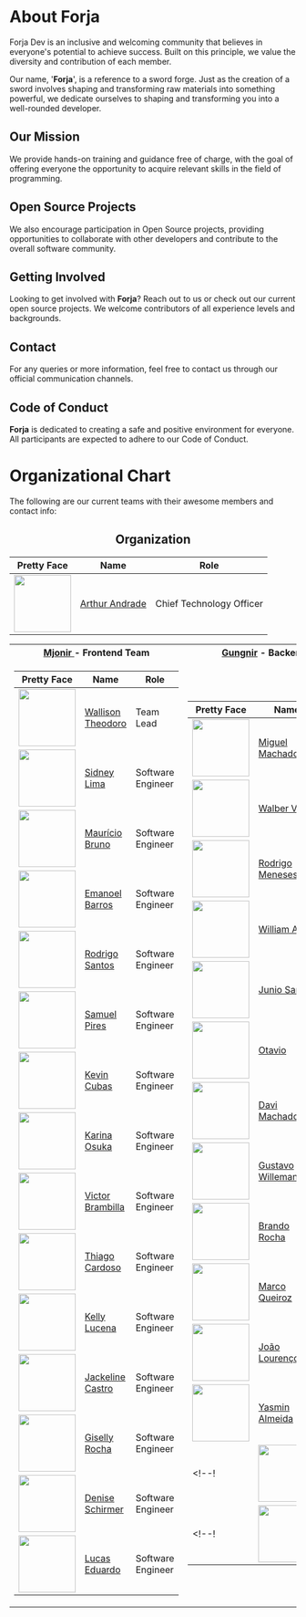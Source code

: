 # About Forja

Forja Dev is an inclusive and welcoming community that believes in everyone's potential to achieve success. Built on this principle, we value the diversity and contribution of each member.

Our name, '**Forja**', is a reference to a sword forge. Just as the creation of a sword involves shaping and transforming raw materials into something powerful, we dedicate ourselves to shaping and transforming you into a well-rounded developer.

## Our Mission

We provide hands-on training and guidance free of charge, with the goal of offering everyone the opportunity to acquire relevant skills in the field of programming.

## Open Source Projects

We also encourage participation in Open Source projects, providing opportunities to collaborate with other developers and contribute to the overall software community.

## Getting Involved

Looking to get involved with **Forja**? Reach out to us or check out our current open source projects. We welcome contributors of all experience levels and backgrounds.

## Contact

For any queries or more information, feel free to contact us through our official communication channels.

## Code of Conduct

**Forja** is dedicated to creating a safe and positive environment for everyone. All participants are expected to adhere to our Code of Conduct.

# Organizational Chart

The following are our current teams with their awesome members and contact info:
<div align="center">
	
## Organization
| Pretty Face | Name | Role |
| -------------- | ------------- | ------------- |
| <img src="https://github.com/arthur404dev.png" width="100"> | [Arthur Andrade](https://github.com/arthur404dev) |  Chief Technology Officer |

<table>
<tr>
	<th>
		<a href="https://github.com/orgs/forjadev/teams/mjollnir"> Mjonir </a> - Frontend Team
	</th>
	<th>
		<a href="https://github.com/orgs/forjadev/teams/gungnir"> Gungnir</a> - Backend Team
	</th>
</tr>
  
<td>

| Pretty Face | Name | Role |
| -------------- | ------------- | ------------- |
| <img src="https://github.com/wtheodoro.png" width="100"> | [Wallison Theodoro](https://github.com/wtheodoro) |  Team Lead |
| <img src="https://github.com/GreenProgramDev.png" width="100"> | [Sidney Lima](https://github.com/GreenProgramDev) |  Software Engineer |
| <img src="https://github.com/MBrunoS.png" width="100"> | [Maurício Bruno](https://github.com/MBrunoS) | Software Engineer |
| <img src="https://github.com/ebarross.png" width="100"> | [Emanoel Barros](https://github.com/ebarross) | Software Engineer |
| <img src="https://github.com/rodrigosantosdev.png" width="100"> | [Rodrigo Santos](https://github.com/rodrigosantosdev) | Software Engineer |
| <img src="https://github.com/SamuelPires1999.png" width="100"> | [Samuel Pires](https://github.com/SamuelPires1999) | Software Engineer |
| <img src="https://github.com/kevinCubas.png" width="100"> | [Kevin Cubas](https://github.com/kevinCubas) | Software Engineer |
| <img src="https://github.com/kari-osk.png" width="100"> | [Karina Osuka](https://github.com/kari-osk) | Software Engineer |
| <img src="https://github.com/victorbrambilla.png" width="100"> | [Victor Brambilla](https://github.com/victorbrambilla) | Software Engineer |
| <img src="https://github.com/Tlcardoso.png" width="100"> | [Thiago Cardoso](https://github.com/Tlcardoso) | Software Engineer |
| <img src="https://github.com/kleck-lucena.png" width="100"> | [Kelly Lucena](https://github.com/kleck-lucena) | Software Engineer |
| <img src="https://github.com/JCastro456.png" width="100"> | [Jackeline Castro](https://github.com/JCastro456) | Software Engineer |
| <img src="https://github.com/Gisellyrock.png" width="100"> | [Giselly Rocha](https://github.com/Gisellyrock) | Software Engineer |
| <img src="https://github.com/deniseschirmer.png" width="100"> | [Denise Schirmer](https://github.com/deniseschirmer) | Software Engineer |
| <img src="https://github.com/lucaseduardocrp.png" width="100"> | [Lucas Eduardo](https://github.com/lucaseduardocrp) | Software Engineer |
</td>

<td>

| Pretty Face | Name | Role |
| -------------- | ------------- | ------------- |
| <img src="https://github.com/miguelmachado-dev.png" width="100"> | [Miguel Machado](https://github.com/miguelmachado-dev) |  Team Lead |
| <img src="https://github.com/walber-vaz.png" width="100"> | [Walber Vaz](https://github.com/walber-vaz) |  Software Engineer |
| <img src="https://github.com/rodrigofmeneses.png" width="100"> | [Rodrigo Meneses](https://github.com/rodrigofmeneses) |  Software Engineer |
| <img src="https://github.com/Sevlak.png" width="100"> | [William Alves](https://github.com/Sevlak) |  Software Engineer |
| <img src="https://github.com/junio12o.png" width="100"> | [Junio Santos](https://github.com/junio12o) |  Software Engineer |
| <img src="https://github.com/OtavioSC.png" width="100"> | [Otavio](https://github.com/OtavioSC) |  Software Engineer |
| <img src="https://github.com/machadondavi.png" width="100"> | [Davi Machado](https://github.com/machadondavi) |  Software Engineer |
| <img src="https://github.com/guswillemann.png" width="100"> | [Gustavo Willemann](https://github.com/guswillemann) |  Software Engineer |
| <img src="https://github.com/Bran00.png" width="100"> | [Brando Rocha](https://github.com/Bran00) |  Software Engineer |
| <img src="https://github.com/MarkimQ.png" width="100"> | [Marco Queiroz](https://github.com/MarkimQ) |  Software Engineer |
| <img src="https://github.com/joaodslourenco.png" width="100"> | [João Lourenço](https://github.com/joaodslourenco) |  Software Engineer |
| <img src="https://github.com/YasminAlmeida.png" width="100"> | [Yasmin Almeida](https://github.com/YasminAlmeida) |  Software Engineer |
<!--! | <img src="https://github.com/junio12o.png" width="100">  | hi | :) | -->
<!--! | <img src="https://github.com/junio12o.png" width="100">  | hi | :) | -->

</td>

</table>
</div>
